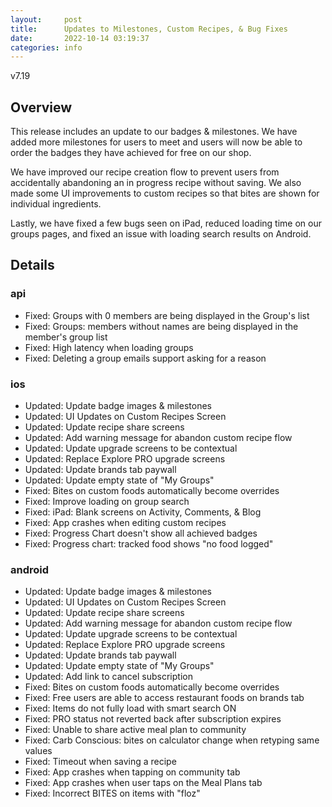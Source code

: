 ```yaml
---
layout:     post
title:      Updates to Milestones, Custom Recipes, & Bug Fixes
date:       2022-10-14 03:19:37
categories: info
---
```


v7.19

## Overview

This release includes an update to our badges & milestones. We have added more milestones for users to meet and users will now be able to order the badges they have achieved for free on our shop.

We have improved our recipe creation flow to prevent users from accidentally abandoning an in progress recipe without saving. We also made some UI improvements to custom recipes so that bites are shown for individual ingredients.

Lastly, we have fixed a few bugs seen on iPad, reduced loading time on our groups pages, and fixed an issue with loading search results on Android.


## Details

### api
* Fixed: Groups with 0 members are being displayed in the Group's list
* Fixed: Groups: members without names are being displayed in the member's group list
* Fixed: High latency when loading groups
* Fixed: Deleting a group emails support asking for a reason

### ios
* Updated: Update badge images & milestones
* Updated: UI Updates on Custom Recipes Screen
* Updated: Update recipe share screens
* Updated: Add warning message for abandon custom recipe flow
* Updated: Update upgrade screens to be contextual
* Updated: Replace Explore PRO upgrade screens 
* Updated: Update brands tab paywall
* Updated: Update empty state of "My Groups"
* Fixed: Bites on custom foods automatically become overrides
* Fixed: Improve loading on group search
* Fixed: iPad: Blank screens on Activity, Comments, & Blog
* Fixed: App crashes when editing custom recipes 
* Fixed: Progress Chart doesn't show all achieved badges
* Fixed: Progress chart: tracked food shows "no food logged"

### android
* Updated: Update badge images & milestones
* Updated: UI Updates on Custom Recipes Screen
* Updated: Update recipe share screens
* Updated: Add warning message for abandon custom recipe flow
* Updated: Update upgrade screens to be contextual
* Updated: Replace Explore PRO upgrade screens 
* Updated: Update brands tab paywall
* Updated: Update empty state of "My Groups"
* Updated: Add link to cancel subscription
* Fixed: Bites on custom foods automatically become overrides
* Fixed: Free users are able to access restaurant foods on brands tab
* Fixed: Items do not fully load with smart search ON
* Fixed: PRO status not reverted back after subscription expires
* Fixed: Unable to share active meal plan to community
* Fixed: Carb Conscious: bites on calculator change when retyping same values
* Fixed: Timeout when saving a recipe
* Fixed: App crashes when tapping on community tab
* Fixed: App crashes when user taps on the Meal Plans tab 
* Fixed: Incorrect BITES on items with "floz"
